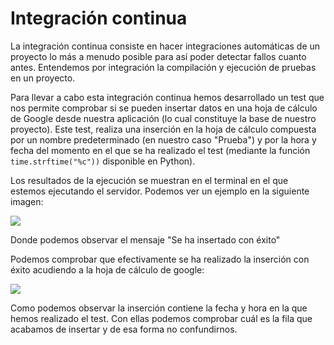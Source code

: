 # Integración continua

La integración continua consiste en hacer integraciones automáticas de un proyecto lo más a menudo posible para así poder detectar fallos cuanto antes. Entendemos por integración la compilación y ejecución de pruebas en un proyecto. 

Para llevar a cabo esta integración continua hemos desarrollado un test que nos permite comprobar si se pueden insertar datos en una hoja de cálculo de Google desde nuestra aplicación (lo cual constituye la base de nuestro proyecto). Este test, realiza una inserción en la hoja de cálculo compuesta por un nombre predeterminado (en nuestro caso "Prueba") y por la hora y fecha del momento en el que se ha realizado el test (mediante la función ```time.strftime("%c"))``` disponible en Python). 

Los resultados de la ejecución se muestran en el terminal en el que estemos ejecutando el servidor. Podemos ver un ejemplo en la siguiente imagen:

![](https://github.com/miguelfabre/Proyecto/blob/master/imagenes/Hito%202/imagenes/hito3-ejecucion-test.png)

Donde podemos observar el mensaje "Se ha insertado con éxito"

Podemos comprobar que efectivamente se ha realizado la inserción con éxito acudiendo a la hoja de cálculo de google:

![](https://github.com/miguelfabre/Proyecto/blob/master/imagenes/Hito%202/imagenes/hito3-comprobacion-test.png)

Como podemos observar la inserción contiene la fecha y hora en la que hemos realizado el test. Con ellas podemos comprobar cuál es la fila que acabamos de insertar y de esa forma no confundirnos.


